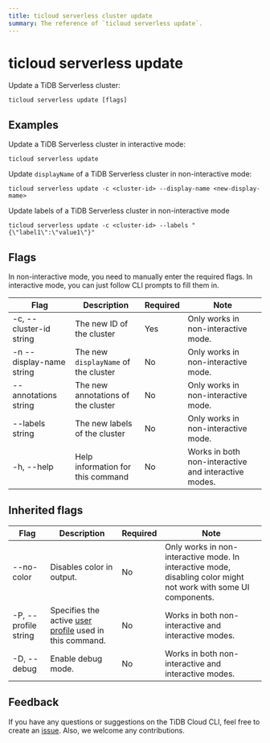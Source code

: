 ```yaml
---
title: ticloud serverless cluster update
summary: The reference of `ticloud serverless update`.
---
```


# ticloud serverless update

Update a TiDB Serverless cluster:

```shell
ticloud serverless update [flags]
```

## Examples

Update a TiDB Serverless cluster in interactive mode:

```shell
ticloud serverless update
```

Update `displayName` of a TiDB Serverless cluster in non-interactive mode:

```shell
ticloud serverless update -c <cluster-id> --display-name <new-display-mame>
```

Update labels of a TiDB Serverless cluster in non-interactive mode

```shell
ticloud serverless update -c <cluster-id> --labels "{\"label1\":\"value1\"}"
```

## Flags

In non-interactive mode, you need to manually enter the required flags. In interactive mode, you can just follow CLI prompts to fill them in.

| Flag                     | Description                                           | Required | Note                                                 |
|--------------------------|-------------------------------------------------------|----------|------------------------------------------------------|
| -c, --cluster-id string  | The new ID of the cluster                   | Yes      | Only works in non-interactive mode.                  |
| -n --display-name string | The new `displayName` of the cluster      | No       | Only works in non-interactive mode.                  |
| --annotations string     | The new annotations of the cluster | No       | Only works in non-interactive mode.                  |
| --labels string          | The new labels of the cluster      | No       | Only works in non-interactive mode.                  |
| -h, --help               | Help information for this command                     | No       | Works in both non-interactive and interactive modes. |

## Inherited flags

| Flag                 | Description                                                                                          | Required | Note                                                                                                             |
|----------------------|------------------------------------------------------------------------------------------------------|----------|------------------------------------------------------------------------------------------------------------------|
| --no-color           | Disables color in output.                                                                            | No       | Only works in non-interactive mode. In interactive mode, disabling color might not work with some UI components. |
| -P, --profile string | Specifies the active [user profile](/tidb-cloud/cli-reference.md#user-profile) used in this command. | No       | Works in both non-interactive and interactive modes.                                                             |
| -D, --debug          | Enable debug mode.                                                                                    | No       | Works in both non-interactive and interactive modes.                                                             |

## Feedback

If you have any questions or suggestions on the TiDB Cloud CLI, feel free to create an [issue](https://github.com/tidbcloud/tidbcloud-cli/issues/new/choose). Also, we welcome any contributions.

